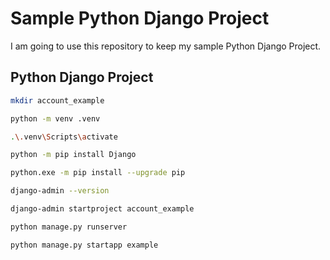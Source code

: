 # Sample Python Django Project

I am going to use this repository to keep my sample Python Django Project.

## Python Django Project

```bash
mkdir account_example

python -m venv .venv

.\.venv\Scripts\activate

python -m pip install Django

python.exe -m pip install --upgrade pip

django-admin --version

django-admin startproject account_example

python manage.py runserver

python manage.py startapp example
```
